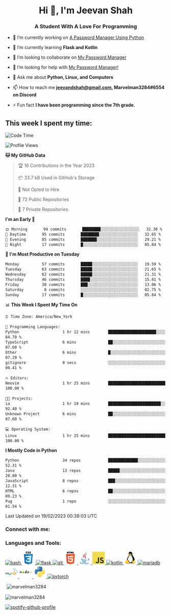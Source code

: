 <h1 align="center">Hi 👋, I'm Jeevan Shah</h1>
<h3 align="center">A Student With A Love For Programming</h3>

- 🔭 I’m currently working on [A Password Manager Using Python](https://github.com/marvelman3284/Python-Password-Manager)

- 🌱 I’m currently learning **Flask and Kotlin**

- 👯 I’m looking to collaborate on [My Password Manager](https://github.com/marvelman3284/Python-Password-Manager)

- 🤝 I’m looking for help with [My Password Manager!](https://github.com/marvelman3284/Python-Password-Manager)

- 💬 Ask me about **Python, Linux, and Computers**

- 📫 How to reach me **jeevandshah@gmail.com, Marvelman3284#6554 on Discord**

- ⚡ Fun fact **I have been programming since the 7th grade.**

## This week I spent my time:

<!--START_SECTION:waka-->
![Code Time](http://img.shields.io/badge/Code%20Time-328%20hrs%2044%20mins-blue)

![Profile Views](http://img.shields.io/badge/Profile%20Views-10-blue)

**🐱 My GitHub Data** 

> 🏆 16 Contributions in the Year 2023
 > 
> 📦 33.7 kB Used in GitHub's Storage 
 > 
> 🚫 Not Opted to Hire
 > 
> 📜 72 Public Repositories 
 > 
> 🔑 7 Private Repositories  
 > 
**I'm an Early 🐤** 

```text
🌞 Morning       94 commits       ████████░░░░░░░░░░░░░░░░░   32.30 % 
🌆 Daytime       95 commits       ████████░░░░░░░░░░░░░░░░░   32.65 % 
🌃 Evening       85 commits       ███████░░░░░░░░░░░░░░░░░░   29.21 % 
🌙 Night         17 commits       █░░░░░░░░░░░░░░░░░░░░░░░░   05.84 % 

```
📅 **I'm Most Productive on Tuesday** 

```text
Monday          57 commits       █████░░░░░░░░░░░░░░░░░░░░   19.59 % 
Tuesday         63 commits       █████░░░░░░░░░░░░░░░░░░░░   21.65 % 
Wednesday       62 commits       █████░░░░░░░░░░░░░░░░░░░░   21.31 % 
Thursday        46 commits       ████░░░░░░░░░░░░░░░░░░░░░   15.81 % 
Friday          38 commits       ███░░░░░░░░░░░░░░░░░░░░░░   13.06 % 
Saturday         8 commits       ░░░░░░░░░░░░░░░░░░░░░░░░░   02.75 % 
Sunday          17 commits       █░░░░░░░░░░░░░░░░░░░░░░░░   05.84 % 

```


📊 **This Week I Spent My Time On** 

```text
⌚︎ Time Zone: America/New_York

💬 Programming Languages: 
Python                   1 hr 12 mins        █████████████████████░░░░   84.70 % 
TypeScript               6 mins              ██░░░░░░░░░░░░░░░░░░░░░░░   07.60 % 
Other                    6 mins              █░░░░░░░░░░░░░░░░░░░░░░░░   07.29 % 
gitignore                0 secs              ░░░░░░░░░░░░░░░░░░░░░░░░░   00.41 % 

🔥 Editors: 
Neovim                   1 hr 25 mins        █████████████████████████   100.00 % 

🐱‍💻 Projects: 
ia                       1 hr 19 mins        ███████████████████████░░   92.40 % 
Unknown Project          6 mins              ██░░░░░░░░░░░░░░░░░░░░░░░   07.60 % 

💻 Operating System: 
Linux                    1 hr 25 mins        █████████████████████████   100.00 % 

```

**I Mostly Code in Python** 

```text
Python                   34 repos            █████████████░░░░░░░░░░░░   52.31 % 
Java                     13 repos            █████░░░░░░░░░░░░░░░░░░░░   20.00 % 
JavaScript               8 repos             ███░░░░░░░░░░░░░░░░░░░░░░   12.31 % 
HTML                     6 repos             ██░░░░░░░░░░░░░░░░░░░░░░░   09.23 % 
Pug                      1 repo              ░░░░░░░░░░░░░░░░░░░░░░░░░   01.54 % 

```



 Last Updated on 19/02/2023 00:38:03 UTC
<!--END_SECTION:waka-->

<h3 align="left">Connect with me:</h3>
<p align="left">

</p>

<h3 align="left">Languages and Tools:</h3>
<p align="left"> <a href="https://www.gnu.org/software/bash/" target="_blank"> <img src="https://www.vectorlogo.zone/logos/gnu_bash/gnu_bash-icon.svg" alt="bash" width="40" height="40"/> </a> <a href="https://www.w3schools.com/css/" target="_blank"> <img src="https://raw.githubusercontent.com/devicons/devicon/master/icons/css3/css3-original-wordmark.svg" alt="css3" width="40" height="40"/> </a> <a href="https://flask.palletsprojects.com/" target="_blank"> <img src="https://www.vectorlogo.zone/logos/pocoo_flask/pocoo_flask-icon.svg" alt="flask" width="40" height="40"/> </a> <a href="https://git-scm.com/" target="_blank"> <img src="https://www.vectorlogo.zone/logos/git-scm/git-scm-icon.svg" alt="git" width="40" height="40"/> </a> <a href="https://www.w3.org/html/" target="_blank"> <img src="https://raw.githubusercontent.com/devicons/devicon/master/icons/html5/html5-original-wordmark.svg" alt="html5" width="40" height="40"/> </a> <a href="https://www.java.com" target="_blank"> <img src="https://raw.githubusercontent.com/devicons/devicon/master/icons/java/java-original.svg" alt="java" width="40" height="40"/> </a> <a href="https://developer.mozilla.org/en-US/docs/Web/JavaScript" target="_blank"> <img src="https://raw.githubusercontent.com/devicons/devicon/master/icons/javascript/javascript-original.svg" alt="javascript" width="40" height="40"/> </a> <a href="https://kotlinlang.org" target="_blank"> <img src="https://www.vectorlogo.zone/logos/kotlinlang/kotlinlang-icon.svg" alt="kotlin" width="40" height="40"/> </a> <a href="https://www.linux.org/" target="_blank"> <img src="https://raw.githubusercontent.com/devicons/devicon/master/icons/linux/linux-original.svg" alt="linux" width="40" height="40"/> </a> <a href="https://mariadb.org/" target="_blank"> <img src="https://www.vectorlogo.zone/logos/mariadb/mariadb-icon.svg" alt="mariadb" width="40" height="40"/> </a> <a href="https://www.mysql.com/" target="_blank"> <img src="https://raw.githubusercontent.com/devicons/devicon/master/icons/mysql/mysql-original-wordmark.svg" alt="mysql" width="40" height="40"/> </a> <a href="https://nodejs.org" target="_blank"> <img src="https://raw.githubusercontent.com/devicons/devicon/master/icons/nodejs/nodejs-original-wordmark.svg" alt="nodejs" width="40" height="40"/> </a> <a href="https://www.python.org" target="_blank"> <img src="https://raw.githubusercontent.com/devicons/devicon/master/icons/python/python-original.svg" alt="python" width="40" height="40"/> </a> <a href="https://pytorch.org/" target="_blank"> <img src="https://www.vectorlogo.zone/logos/pytorch/pytorch-icon.svg" alt="pytorch" width="40" height="40"/> </a> </p>


<p>&nbsp;<img align="center" src="https://github-readme-stats.vercel.app/api?username=marvelman3284&show_icons=true&locale=en&theme=blue-green" alt="marvelman3284" /></p>

<p><img align="center" src="https://github-readme-streak-stats.herokuapp.com/?user=marvelman3284&theme=blue-green" alt="marvelman3284" /></p>


[![spotify-github-profile](https://spotify-github-profile.vercel.app/api/view?uid=lp0lvf5zzesrwq2hdzmfnkjsq&cover_image=true&theme=default)](https://github.com/kittinan/spotify-github-profile)
